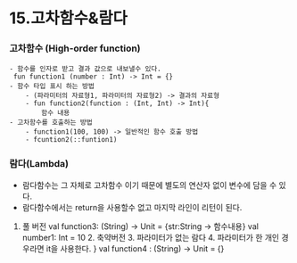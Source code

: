 # 15.고차함수&람다

### 고차함수 (High-order function)
    - 함수를 인자로 받고 결과 값으로 내보낼수 있다.
     fun function1 (number : Int) -> Int = {}
    - 함수 타입 표시 하는 방법
    	- (파라미터의 자료형1, 파라미터의 자료형2) -> 결과의 자료형
    	- fun function2(function : (Int, Int) -> Int){
    		함수 내용
    - 고차함수를 호출하는 방법
    	- function1(100, 100) -> 일반적인 함수 호출 방법
    	- fcuntion2(::funtion1)
### 람다(Lambda)
- 람다함수는 그 자체로 고차함수 이기 때문에 별도의 연산자 없이 변수에 담을 수 있다.
- 람다함수에서는 return을 사용할수 없고 마지막 라인이 리턴이 된다.
1. 풀 버전
    val function3: (String) -> Unit = {str:String -> 함수내용}
    val number1: Int = 10
    2. 축약버전
    3. 파라미터가 없는 람다
    4. 파라미터가 한 개인 경우라면 it을 사용한다.
    	  }
    val function4 : (String) -> Unit = {}

